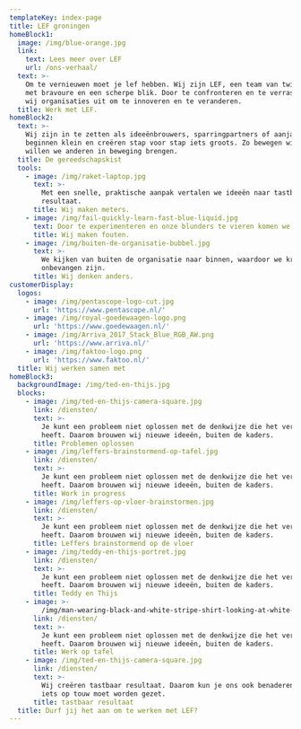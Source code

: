 ```yaml
---
templateKey: index-page
title: LEF groningen
homeBlock1:
  image: /img/blue-orange.jpg
  link:
    text: Lees meer over LEF
    url: /ons-verhaal/
  text: >-
    Om te vernieuwen moet je lef hebben. Wij zijn LEF, een team van twintigers
    met bravoure en een scherpe blik. Door te confronteren en te verrassen dagen
    wij organisaties uit om te innoveren en te veranderen.
  title: Werk met LEF.
homeBlock2:
  text: >-
    Wij zijn in te zetten als ideeënbrouwers, sparringpartners of aanjagers. We
    beginnen klein en creëren stap voor stap iets groots. Zo bewegen wij, en zo
    willen we anderen in beweging brengen.
  title: De gereedschapskist
  tools:
    - image: /img/raket-laptop.jpg
      text: >-
        Met een snelle, praktische aanpak vertalen we ideeën naar tastbaar
        resultaat.
      title: Wij maken meters.
    - image: /img/fail-quickly-learn-fast-blue-liquid.jpg
      text: Door te experimenteren en onze blunders te vieren komen we verder.
      title: Wij maken fouten.
    - image: /img/buiten-de-organisatie-bubbel.jpg
      text: >-
        We kijken van buiten de organisatie naar binnen, waardoor we kritisch en
        onbevangen zijn.
      title: Wij denken anders.
customerDisplay:
  logos:
    - image: /img/pentascope-logo-cut.jpg
      url: 'https://www.pentascope.nl/'
    - image: /img/royal-goedewaagen-logo.png
      url: 'https://www.goedewaagen.nl/'
    - image: /img/Arriva_2017_Stack_Blue_RGB_AW.png
      url: 'https://www.arriva.nl/'
    - image: /img/faktoo-logo.png
      url: 'https://www.faktoo.nl/'
  title: Wij werken samen met
homeBlock3:
  backgroundImage: /img/ted-en-thijs.jpg
  blocks:
    - image: /img/ted-en-thijs-camera-square.jpg
      link: /diensten/
      text: >-
        Je kunt een probleem niet oplossen met de denkwijze die het veroorzaakt
        heeft. Daarom brouwen wij nieuwe ideeën, buiten de kaders.
      title: Problemen oplossen
    - image: /img/leffers-brainstormend-op-tafel.jpg
      link: /diensten/
      text: >-
        Je kunt een probleem niet oplossen met de denkwijze die het veroorzaakt
        heeft. Daarom brouwen wij nieuwe ideeën, buiten de kaders.
      title: Work in progress
    - image: /img/leffers-op-vloer-brainstormen.jpg
      link: /diensten/
      text: >-
        Je kunt een probleem niet oplossen met de denkwijze die het veroorzaakt
        heeft. Daarom brouwen wij nieuwe ideeën, buiten de kaders.
      title: Leffers brainstormend op de vloer
    - image: /img/teddy-en-thijs-portret.jpg
      link: /diensten/
      text: >-
        Je kunt een probleem niet oplossen met de denkwijze die het veroorzaakt
        heeft. Daarom brouwen wij nieuwe ideeën, buiten de kaders.
      title: Teddy en Thijs
    - image: >-
        /img/man-wearing-black-and-white-stripe-shirt-looking-at-white-212286.jpg
      link: /diensten/
      text: >-
        Je kunt een probleem niet oplossen met de denkwijze die het veroorzaakt
        heeft. Daarom brouwen wij nieuwe ideeën, buiten de kaders.
      title: Werk op tafel
    - image: /img/ted-en-thijs-camera-square.jpg
      link: /diensten/
      text: >-
        Wij creëren tastbaar resultaat. Daarom kun je ons ook benaderen als er
        iets op touw moet worden gezet.
      title: tastbaar resultaat
  title: Durf jij het aan om te werken met LEF?
---
```


